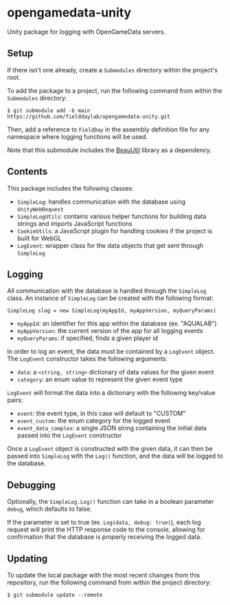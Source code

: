 # opengamedata-unity
Unity package for logging with OpenGameData servers.

## Setup
If there isn't one already, create a `Submodules` directory within the project's root. 

To add the package to a project, run the following command from within the `Submodules` directory:

`$ git submodule add -b main https://github.com/fielddaylab/opengamedata-unity.git`

Then, add a reference to `FieldDay` in the assembly definition file for any namespace where logging functions will be used. 

Note that this submodule includes the [BeauUtil](https://github.com/BeauPrime/BeauUtil) library as a dependency.

## Contents

This package includes the following classes:

- `SimpleLog`: handles communication with the database using `UnityWebRequest`
- `SimpleLogUtils`: contains various helper functions for building data strings and imports JavaScript functions
- `CookieUtils`: a JavaScript plugin for handling cookies if the project is built for WebGL
- `LogEvent`: wrapper class for the data objects that get sent through `SimpleLog`

## Logging

All communication with the database is handled through the `SimpleLog` class. An instance of `SimpleLog` can be created with the following format:

`SimpleLog slog = new SimpleLog(myAppId, myAppVersion, myQueryParams)`

- `myAppId`: an identifier for this app within the database (ex. "AQUALAB")
- `myAppVersion`: the current version of the app for all logging events
- `myQueryParams`: if specified, finds a given player id

In order to log an event, the data must be contained by a `LogEvent` object. The `LogEvent` constructor takes the following arguments:

- `data`: a `<string, string>` dictionary of data values for the given event
- `category`: an enum value to represent the given event type

`LogEvent` will format the data into a dictionary with the following key/value pairs:
- `event`: the event type, in this case will default to "CUSTOM"
- `event_custom`: the enum category for the logged event
- `event_data_complex`: a single JSON string containing the initial data passed into the `LogEvent` constructor

Once a `LogEvent` object is constructed with the given data, it can then be passed into `SimpleLog` with the `Log()` function, and the data will be logged to the database.

## Debugging

Optionally, the `SimpleLog.Log()` function can take in a boolean parameter `debug`, which defaults to false. 

If the parameter is set to true (ex. `Log(data, debug: true)`), each log request will print the HTTP response code to the console, allowing for confirmation that the database is properly receiving the logged data.

## Updating

To update the local package with the most recent changes from this repository, run the following command from within the project directory:

`$ git submodule update --remote`
